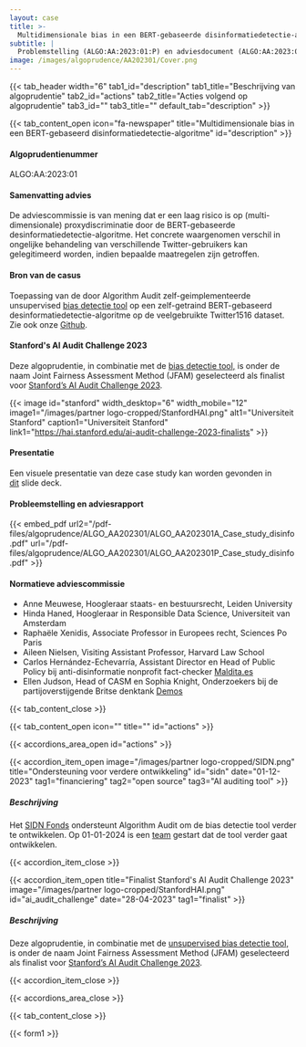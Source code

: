 ```yaml
---
layout: case
title: >-
  Multidimensionale bias in een BERT-gebaseerde disinformatiedetectie-algoritme
subtitle: |
  Problemstelling (ALGO:AA:2023:01:P) en adviesdocument (ALGO:AA:2023:01:A)
image: /images/algoprudence/AA202301/Cover.png
---
```


{{< tab_header width="6" tab1_id="description" tab1_title="Beschrijving van algoprudentie" tab2_id="actions" tab2_title="Acties volgend op algoprudentie" tab3_id="" tab3_title="" default_tab="description" >}}

{{< tab_content_open icon="fa-newspaper" title="Multidimensionale bias in een BERT-gebaseerd disinformatiedetectie-algoritme" id="description" >}}

#### Algoprudentienummer

ALGO:AA:2023:01

#### Samenvatting advies

De adviescommissie is van mening dat er een laag risico is op (multi-dimensionale) proxydiscriminatie door de BERT-gebaseerde desinformatiedetectie-algoritme. Het concrete waargenomen verschil in ongelijke behandeling van verschillende Twitter-gebruikers kan gelegitimeerd worden, indien bepaalde maatregelen zijn getroffen.

#### Bron van de casus

Toepassing van de door Algorithm Audit zelf-geimplementeerde unsupervised [bias detectie tool](/technical-tools/bdt/) op een zelf-getraind BERT-gebaseerd desinformatiedetectie-algoritme op de veelgebruikte Twitter1516 dataset. Zie ook onze [Github](https://github.com/NGO-Algorithm-Audit/Bias-detection-tool).

#### Stanford's AI Audit Challenge 2023

Deze algoprudentie, in combinatie met de [bias detectie tool,](/technical-tools/bdt/) is onder de naam Joint Fairness Assessment Method (JFAM) geselecteerd als finalist voor [Stanford’s AI Audit Challenge 2023](https://hai.stanford.edu/ai-audit-challenge-2023-finalists).

{{< image id="stanford" width_desktop="6" width_mobile="12" image1="/images/partner logo-cropped/StanfordHAI.png" alt1="Universiteit Stanford" caption1="Universiteit Stanford" link1="https://hai.stanford.edu/ai-audit-challenge-2023-finalists" >}}

#### Presentatie

Een visuele presentatie van deze case study kan worden gevonden in [dit](https://github.com/NGO-Algorithm-Audit/Bias-detection-tool/blob/master/Main_presentation_joint_fairness_assessment_method.pdf) slide deck.

#### Probleemstelling en adviesrapport

{{< embed_pdf url2="/pdf-files/algoprudence/ALGO_AA202301/ALGO_AA202301A_Case_study_disinfo.pdf" url="/pdf-files/algoprudence/ALGO_AA202301/ALGO_AA202301P_Case_study_disinfo.pdf" >}}

#### Normatieve adviescommissie

* Anne Meuwese, Hoogleraar staats- en bestuursrecht, Leiden University
* Hinda Haned, Hoogleraar in Responsible Data Science, Universiteit van Amsterdam
* Raphaële Xenidis, Associate Professor in Europees recht, Sciences Po Paris
* Aileen Nielsen, Visiting Assistant Professor, Harvard Law School
* Carlos Hernández-Echevarría, Assistant Director en Head of Public Policy bij anti-disinformatie nonprofit fact-checker [Maldita.es](https://maldita.es/maldita-es-journalism-to-not-be-fooled/)
* Ellen Judson, Head of CASM en Sophia Knight, Onderzoekers bij de partijoverstijgende Britse denktank [Demos](https://demos.co.uk/)

{{< tab_content_close >}}

{{< tab_content_open icon="" title="" id="actions" >}}

{{< accordions_area_open id="actions" >}}

{{< accordion_item_open image="/images/partner logo-cropped/SIDN.png" title="Ondersteuning voor verdere ontwikkeling" id="sidn" date="01-12-2023" tag1="financiering" tag2="open source" tag3="AI auditing tool" >}}

##### Beschrijving

Het [SIDN Fonds](https://www.sidnfonds.nl/projecten/open-source-ai-auditing) ondersteunt Algorithm Audit om de bias detectie tool verder te ontwikkelen. Op 01-01-2024 is een [team](/nl/about/teams/#bdt) gestart dat de tool verder gaat ontwikkelen.

{{< accordion_item_close >}}

{{< accordion_item_open title="Finalist Stanford's AI Audit Challenge 2023" image="/images/partner logo-cropped/StanfordHAI.png" id="ai_audit_challenge" date="28-04-2023" tag1="finalist" >}}

##### Beschrijving

Deze algoprudentie, in combinatie met de [unsupervised bias detectie tool,](/technical-tools/bdt/) is onder de naam Joint Fairness Assessment Method (JFAM) geselecteerd als finalist voor [Stanford’s AI Audit Challenge 2023](https://hai.stanford.edu/ai-audit-challenge-2023-finalists).

{{< accordion_item_close >}}

{{< accordions_area_close >}}

{{< tab_content_close >}}

{{< form1 >}}
